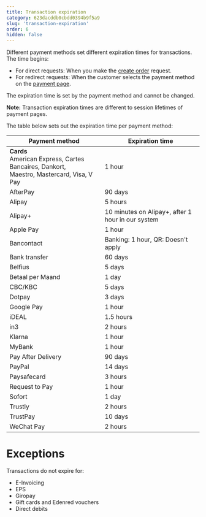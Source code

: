 ```yaml
---
title: Transaction expiration
category: 623dacddb0cbdd0394b9f5a9
slug: 'transaction-expiration'
order: 6
hidden: false
---
```


Different payment methods set different expiration times for transactions. The time begins:

- For direct requests: When you make the [create order](/reference/createorder) request.
- For redirect requests: When the customer selects the payment method on the [payment page](/docs/payment-pages/).

The expiration time is set by the payment method and cannot be changed.

**Note:** Transaction expiration times are different to session lifetimes of payment pages.

The table below sets out the expiration time per payment method:

| Payment method | Expiration time |
|---|---|
| **Cards** <br> American Express, Cartes Bancaires, Dankort, <br> Maestro, Mastercard, Visa, V Pay | 1 hour  |
| AfterPay                                                                                                           | 90 days                                        |
| Alipay                                                                                                             | 5 hours                                        |
| Alipay+                                                                                                            | 10 minutes on Alipay+, after 1 hour in our system |
| Apple Pay                                                                                                          | 1 hour                                         |
| Bancontact                                                                                                         | Banking: 1 hour, QR: Doesn't apply             |
| Bank transfer                                                                                                      | 60 days                                        |
| Belfius                                                                                                            | 5 days                                         |
| Betaal per Maand                                                                                                   | 1 day                                          |
| CBC/KBC                                                                                                            | 5 days                                         |
| Dotpay                                                                                                             | 3 days                                         |
| Google Pay                                                                                                         | 1 hour                                         |
| iDEAL                                                                                                              | 1.5 hours                                      |
| in3                                                                                                                | 2 hours                                        |
| Klarna                                                                                                             | 1 hour                                         |
| MyBank                                                                                                             | 1 hour                                         |
| Pay After Delivery                                                                                                 | 90 days                                        |
| PayPal                                                                                                             | 14 days                                        |
| Paysafecard                                                                                                        | 3 hours                                        |
| Request to Pay                                                                                                     | 1 hour                                         |
| Sofort                                                                                                             | 1 day                                          |
| Trustly                                                                                                            | 2 hours                                        |
| TrustPay                                                                                                           | 10 days                                        |
| WeChat Pay                                                                                                         | 2 hours                                        |

# Exceptions

Transactions do not expire for:

- E-Invoicing
- EPS 
- Giropay 
- Gift cards and Edenred vouchers
- Direct debits